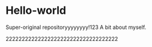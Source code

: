 # Hello-world
Super-original repositoryyyyyyyy!123
A bit about myself.

22222222222222222222222222222222222
